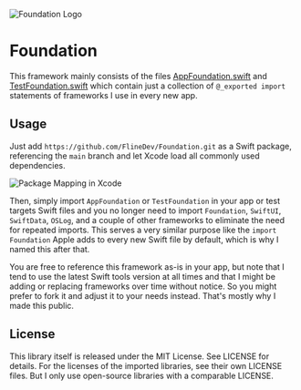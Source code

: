 ![Foundation Logo](https://github.com/FlineDev/Foundation/blob/main/Logo.png?raw=true)

# Foundation

This framework mainly consists of the files [AppFoundation.swift](https://github.com/FlineDev/Foundation/blob/main/Sources/AppFoundation/AppFoundation.swift) and  [TestFoundation.swift](https://github.com/FlineDev/Foundation/blob/main/Sources/TestFoundation/TestFoundation.swift) which contain just a collection of `@_exported import` statements of frameworks I use in every new app.

## Usage

Just add `https://github.com/FlineDev/Foundation.git` as a Swift package, referencing the `main` branch and let Xcode load all commonly used dependencies.

![Package Mapping in Xcode](https://github.com/FlineDev/Foundation/blob/main/Images/PackageMappingInXcode.png?raw=true)

Then, simply import `AppFoundation` or `TestFoundation` in your app or test targets Swift files and you no longer need to import `Foundation`, `SwiftUI`, `SwiftData`, `OSLog`, and a couple of other frameworks to eliminate the need for repeated imports. This serves a very similar purpose like the `import Foundation` Apple adds to every new Swift file by default, which is why I named this after that.

You are free to reference this framework as-is in your app, but note that I tend to use the latest Swift tools version at all times and that I might be adding or replacing frameworks over time without notice. So you might prefer to fork it and adjust it to your needs instead. That's mostly why I made this public.

## License

This library itself is released under the MIT License. See LICENSE for details.
For the licenses of the imported libraries, see their own LICENSE files. But I only use open-source libraries with a comparable LICENSE.
